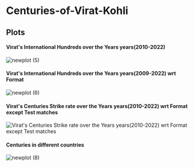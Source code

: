# Centuries-of-Virat-Kohli

## Plots 
#### Virat's International Hundreds over the Years years(2010-2022)
![newplot (5)](https://user-images.githubusercontent.com/106729604/193745213-ebaec606-f3d0-4cdf-a589-87611411e1c1.png)

#### Virat's International Hundreds over the Years years(2009-2022) wrt Format
![newplot (6)](https://user-images.githubusercontent.com/106729604/193745478-ac966ddc-1fca-44dc-b695-9f9cf3b6b37f.png)

#### Virat's Centuries Strike rate over the Years years(2010-2022) wrt Format except Test matches
![Virat's Centuries Strike rate over the Years years(2010-2022) wrt Format except Test matches](https://user-images.githubusercontent.com/106729604/193744405-713ab539-1f49-45b4-ba4f-be35b3f9c364.png)

#### Centuries in different countries
![newplot (8)](https://user-images.githubusercontent.com/106729604/193746009-c671ae6f-fcb8-49e9-9a6d-f6b378cd4c7b.png)

